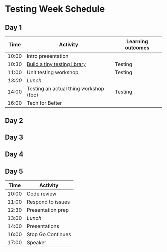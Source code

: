 # Testing Week Schedule

## Day 1

| Time    | Activity                                    | Learning outcomes |
| ------- | ------------------------------------------- | ----------------- |
| 10:00   | Intro presentation                          |                   |
| 10:30   | [Build a tiny testing library](testing-lib) | Testing           |
| 11:00   | Unit testing workshop                       | Testing           |
| _13:00_ | _Lunch_                                     |                   |
| 14:00   | Testing an actual thing workshop (tbc)      | Testing           |
| 16:00   | Tech for Better                             |                   |

[testing-lib]: https://github.com/oliverjam/learn-testing/

## Day 2

## Day 3

## Day 4

## Day 5

| Time  | Activity          |
| ----- | ----------------- |
| 10:00 | Code review       |
| 11:00 | Respond to issues |
| 12:30 | Presentation prep |
| 13:00 | _Lunch_           |
| 14:00 | Presentations     |
| 16:00 | Stop Go Continues |
| 17:00 | Speaker           |
